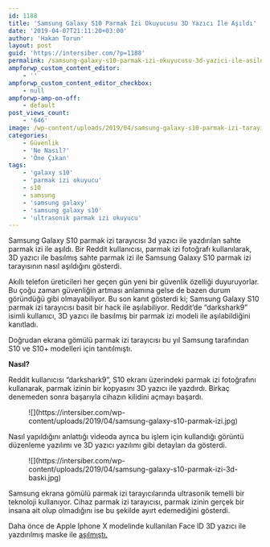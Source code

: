 ```yaml
---
id: 1188
title: 'Samsung Galaxy S10 Parmak İzi Okuyucusu 3D Yazıcı İle Aşıldı'
date: '2019-04-07T21:11:20+03:00'
author: 'Hakan Torun'
layout: post
guid: 'https://intersiber.com/?p=1188'
permalink: /samsung-galaxy-s10-parmak-izi-okuyucusu-3d-yazici-ile-asildi/
ampforwp_custom_content_editor:
    - ''
ampforwp_custom_content_editor_checkbox:
    - null
ampforwp-amp-on-off:
    - default
post_views_count:
    - '646'
image: /wp-content/uploads/2019/04/samsung-galaxy-s10-parmak-izi-tarayicisi.jpg
categories:
    - Güvenlik
    - 'Ne Nasıl?'
    - 'Öne Çıkan'
tags:
    - 'galaxy s10'
    - 'parmak izi okuyucu'
    - s10
    - samsung
    - 'samsung galaxy'
    - 'samsung galaxy s10'
    - 'ultrasonik parmak izi okuyucu'
---
```


Samsung Galaxy S10 parmak izi tarayıcısı 3d yazıcı ile yazdırılan sahte parmak izi ile aşıldı. Bir Reddit kullanıcısı, parmak izi fotoğrafı kullanılarak, 3D yazıcı ile basılmış sahte parmak izi ile Samsung Galaxy S10 parmak izi tarayısının nasıl aşıldığını gösterdi.

Akıllı telefon üreticileri her geçen gün yeni bir güvenlik özelliği duyuruyorlar. Bu çoğu zaman güvenliğin artması anlamına gelse de bazen durum göründüğü gibi olmayabiliyor. Bu son kanıt gösterdi ki; Samsung Galaxy S10 parmak izi tarayıcısı basit bir hack ile aşılabiliyor. Reddit’de “darkshark9” isimli kullanıcı, 3D yazıcı ile basılmış bir parmak izi modeli ile aşılabildiğini kanıtladı.

Doğrudan ekrana gömülü parmak izi tarayıcısı bu yıl Samsung tarafından S10 ve S10+ modelleri için tanıtılmıştı.

**Nasıl?**

Reddit kullanıcısı “darkshark9”, S10 ekranı üzerindeki parmak izi fotoğrafını kullanarak, parmak izinin bir kopyasını 3D yazıcı ile yazdırdı. Birkaç denemeden sonra başarıyla cihazın kilidini açmayı başardı.

<figure class="wp-block-image is-resized">![](https://intersiber.com/wp-content/uploads/2019/04/samsung-galaxy-s10-parmak-izi.jpg)</figure>Nasıl yapıldığını anlattığı videoda ayrıca bu işlem için kullandığı görüntü düzenleme yazılımı ve 3D yazıcı yazılımı gibi detayları da gösterdi.

<figure class="wp-block-image is-resized">![](https://intersiber.com/wp-content/uploads/2019/04/samsung-galaxy-s10-parmak-izi-3d-baski.jpg)</figure>Samsung ekrana gömülü parmak izi tarayıcılarında ultrasonik temelli bir teknoloji kullanıyor. Cihaz parmak izi tarayıcısı, parmak izinin gerçek bir insana ait olup olmadığını ise bu şekilde ayırt edemediğini gösterdi.

Daha önce de Apple Iphone X modelinde kullanılan Face ID 3D yazıcı ile yazdırılmış maske ile [aşılmıştı.](https://intersiber.com/apple-iphone-x-face-id-maske-kullanilarak-asildi/)